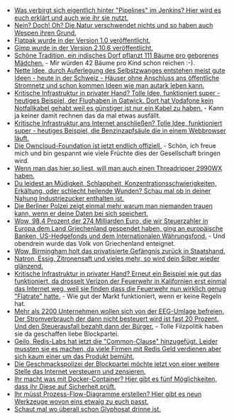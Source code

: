 * [Was verbirgt sich eigentlich hinter "Pipelines" im Jenkins? Hier wird es euch erklärt und auch wie ihr sie nutzt.](https://opensource.com/article/18/8/devops-jenkins-2)
* [Nein? Doch! Oh? Die Natur verschwendet nichts und so haben auch Wespen ihren Grund.](http://www.sonnenseite.com/de/umwelt/wespen-sind-genau-wie-bienen-wichtige-nuetzlinge.html)
* [Flatpak wurde in der Version 1.0 veröffentlicht.](https://www.phoronix.com/scan.php?page=news_item&px=Flatpak-1.0-Released)
* [Gimp wurde in der Version 2.10.6 veröffentlicht.](https://www.pro-linux.de/news/1/26213/gimp-2106-mit-weiteren-neuerungen.html)
* [Schöne Tradition, ein indisches Dorf pflanzt 111 Bäume pro geborenes Mädchen.](https://netzfrauen.org/2018/08/20/indien-2/) - Mir würden 42 Bäume pro Kind schon reichen :-).
* [Nette Idee, durch Auferlegung des Selbstzwanges entstehen meist gute Ideen - heute in der Schweiz - Häuser ohne Anschluss ans öffentliche Stromnetz und schon kommen Ideen wie man autark leben kann.](http://www.sonnenseite.com/de/zukunft/neubau-ohne-netzanschluss.html)
* [Kritische Infrastruktur in privater Hand? Tolle Idee, funktioniert super - heutiges Beispiel, der Flughaben in Gatwick. Dort hat Vodafone kein Notfallkabel gehabt weil es günstiger ist nur ein Kabel zu haben.](https://blog.fefe.de/?ts=a585f457) - Kann ja keiner damit rechnen das da mal etwas ausfällt.
* [Kritische Infrastruktur ans Internet anschließen? Tolle Idee, funktioniert super - heutiges Beispiel, die Benzinzapfsäule die in einem Webbrowser läuft.](https://blog.fefe.de/?ts=a585053c)
* [Die Owncloud-Foundation ist jetzt endlich offiziell.](https://www.pro-linux.de/news/1/26219/owncloud-foundation-geht-an-den-start.html) - Schön, ich freue mich und bin gespannt wie viele Früchte dies der Gesellschaft bringen wird.
* [Wenn man das hier so liest, will man auch einen Threadripper 2990WX haben.](https://www.phoronix.com/scan.php?page=news_item&px=Threadripper-2990WX-DragonFly)
* [Du leidest an Müdigkeit, Schlappheit, Konzentrationsschwierigkeiten, Erkältung, oder schlecht heilende Wunden? Schau mal ob in deiner Nahung Industriezucker enthalten ist.](https://netzfrauen.org/2018/08/21/zucker-2-2/)
* [Die Berliner Polzei zeigt einmal mehr warum man niemanden trauen kann, wenn er deine Daten bei sich speichert.](https://blog.fefe.de/?ts=a582f160)
* [Wow, 98,4 Prozent der 274 Milliarden Euro, die wir Steuerzahler in Europa dem Land Griechenland gespendet haben, ging an europäische Banken, US-Hedgefonds und dem Internationalen Währungsfond.](https://netzfrauen.org/2018/08/21/griechenland-2/) - Und obendrein wurde das Volk von Griechenland enteignet.
* [Wow, Birmingham holt das privatisierte Gefängnis zurück in Staatshand.](https://blog.fefe.de/?ts=a582e016)
* [Natron, Essig, Zitronensaft und vieles mehr, so wird dein Silber wieder glänzend.](https://www.smarticular.net/silber-reinigen-angelaufen-hausmittel-essig-natron-salz/)
* [Kritische Infrastruktur in privater Hand? Erneut ein Beispiel wie gut das funktioniert, da drosselt Verizon der Feuerwehr in Kalifornien erst einmal das Internet weg, weil sie finden dass die Feuerwehr nun wirklich genug "Flatrate" hatte.](https://blog.fefe.de/?ts=a582b920) - Wie gut der Markt funktioniert, wenn er keine Regeln hat.
* [Mehr als 2200 Unternehmen wollen sich von der EEG-Umlage befreien. Der Stromverbrauch der dann nicht besteuert wird ist fast 20 Prozent. Und den Steuerausfall bezahlt dann der Bürger.](http://www.sonnenseite.com/de/wirtschaft/mehr-als-2200-unternehmen-beantragen-teilweise-befreiung-von-eeg-umlage.html) - Tolle Filzpolitik haben sie da geschaffen liebe Blockpartei.
* [Geilo, Redis-Labs hat jetzt die "Common-Clause" hinzugefügt. Leider mussten sie es machen, da viele Firmen mit Redis Geld verdienen aber sich kaum einer um das Produkt bemüht.](https://blog.fefe.de/?ts=a583e806)
* [Die Geschmackspolizei der Blockpartei möchte jetzt von einer weitere Stelle das Internet versteuern und zensieren.](https://blog.fefe.de/?ts=a58381a0)
* [Ihr macht was mit Docker-Container? Hier gibt es fünf Möglichkeiten, dass ihr Diese auf Sicherheit prüft.](https://opensource.com/article/18/8/tools-container-security)
* [Ihr müsst Prozess-Flow-Diagramme erstellen? Hier gibt es neun Werkzeuge wovon eins etwaig zu euch passt.](https://opensource.com/article/18/8/flowchart-diagramming-linux)
* [Schaut mal wo überall schon Glyphosat drinne ist.](https://netzfrauen.org/2018/08/22/glyphosat-2/)
